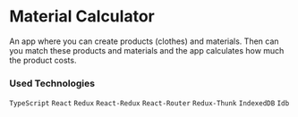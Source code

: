 # Material Calculator
An app where you can create products (clothes) and materials. Then can you match these products and materials and the app calculates how much the product costs.

### Used Technologies
`TypeScript` `React` `Redux` `React-Redux` `React-Router` `Redux-Thunk` `IndexedDB` `Idb`
